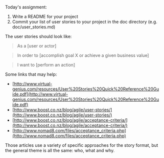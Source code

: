 Today's assignment:

  1. Write a README for your project
  2. Commit your list of user stories to your project in the doc directory (e.g. doc/user_stories.md)

The user stories should look like:

  >  As a [user or actor]

  >  In order to [accomplish goal X or achieve a given business value]

  >  I want to [perform an action]


Some links that may help:

  * [http://www.virtual-genius.com/resources/User%20Stories%20Quick%20Reference%20Guide.pdf](http://www.virtual-genius.com/resources/User%20Stories%20Quick%20Reference%20Guide.pdf)
  * [http://www.boost.co.nz/blog/agile/user-stories/](http://www.boost.co.nz/blog/agile/user-stories/)
  * [http://www.boost.co.nz/blog/agile/acceptance-criteria/](http://www.boost.co.nz/blog/agile/acceptance-criteria/)
  * [http://www.nomad8.com/files/acceptance_criteria.php](http://www.nomad8.com/files/acceptance_criteria.php)

Those articles use a variety of specific approaches for the story format, but the general theme is all the same: who, what and why.